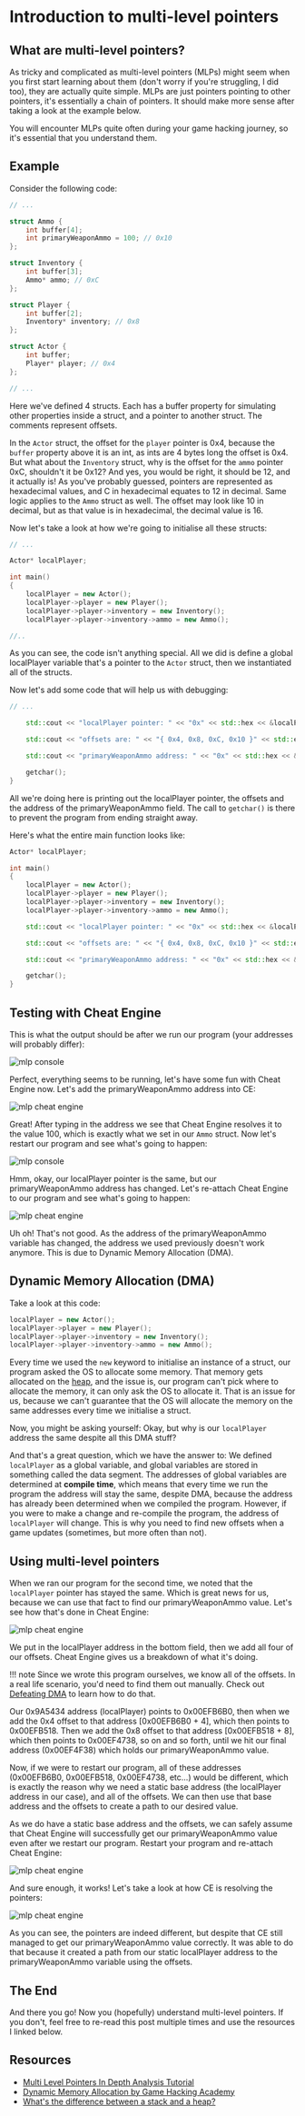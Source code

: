 # Introduction to multi-level pointers 

## What are multi-level pointers?
As tricky and complicated as multi-level pointers (MLPs) might seem when you first start learning about them (don't worry if you're struggling, I did too), they are actually quite simple. MLPs are just pointers pointing to other pointers, it's essentially a chain of pointers. It should make more sense after taking a look at the example below.

You will encounter MLPs quite often during your game hacking journey, so it's essential that you understand them.

## Example
Consider the following code:

```cpp title="mlp.cpp"
// ...

struct Ammo {
    int buffer[4];
    int primaryWeaponAmmo = 100; // 0x10
};

struct Inventory {
    int buffer[3];
    Ammo* ammo; // 0xC
};

struct Player {
    int buffer[2];
    Inventory* inventory; // 0x8
};

struct Actor {
    int buffer;
    Player* player; // 0x4
};

// ...
```

Here we've defined 4 structs. Each has a buffer property for simulating other properties inside a struct, and a pointer to another struct. The comments represent offsets.

In the `Actor` struct, the offset for the `player` pointer is 0x4, because the `buffer` property above it is an int, as ints are 4 bytes long the offset is 0x4. But what about the `Inventory` struct, why is the offset for the `ammo` pointer 0xC, shouldn't it be 0x12? And yes, you would be right, it should be 12, and it actually is! As you've probably guessed, pointers are represented as hexadecimal values, and C in hexadecimal equates to 12 in decimal. Same logic applies to the `Ammo` struct as well. The offset may look like 10 in decimal, but as that value is in hexadecimal, the decimal value is 16.

Now let's take a look at how we're going to initialise all these structs:

```cpp title="mlp.cpp"
// ...

Actor* localPlayer;

int main()
{
    localPlayer = new Actor();
    localPlayer->player = new Player();
    localPlayer->player->inventory = new Inventory();
    localPlayer->player->inventory->ammo = new Ammo();

//..
```

As you can see, the code isn't anything special. All we did is define a global localPlayer variable that's a pointer to the `Actor` struct, then we instantiated all of the structs.

Now let's add some code that will help us with debugging:

```cpp title="mlp.cpp"
// ...

    std::cout << "localPlayer pointer: " << "0x" << std::hex << &localPlayer << std::endl << std::endl;

    std::cout << "offsets are: " << "{ 0x4, 0x8, 0xC, 0x10 }" << std::endl << std::endl;

    std::cout << "primaryWeaponAmmo address: " << "0x" << std::hex << &localPlayer->player->inventory->ammo->primaryWeaponAmmo << std::endl << std::endl;

    getchar();
}
```

All we're doing here is printing out the localPlayer pointer, the offsets and the address of the primaryWeaponAmmo field. The call to `getchar()` is there to prevent the program from ending straight away.

Here's what the entire main function looks like:

```cpp title="mlp.cpp"
Actor* localPlayer;

int main()
{
    localPlayer = new Actor();
    localPlayer->player = new Player();
    localPlayer->player->inventory = new Inventory();
    localPlayer->player->inventory->ammo = new Ammo();

    std::cout << "localPlayer pointer: " << "0x" << std::hex << &localPlayer << std::endl << std::endl;

    std::cout << "offsets are: " << "{ 0x4, 0x8, 0xC, 0x10 }" << std::endl << std::endl;

    std::cout << "primaryWeaponAmmo address: " << "0x" << std::hex << &localPlayer->player->inventory->ammo->primaryWeaponAmmo << std::endl << std::endl;

    getchar();
}
```

## Testing with Cheat Engine
This is what the output should be after we run our program (your addresses will probably differ):

![mlp console](/assets/images/game_hacking/multi_level_pointers/mlp-console1.png)

Perfect, everything seems to be running, let's have some fun with Cheat Engine now. Let's add the primaryWeaponAmmo address into CE:

![mlp cheat engine](/assets/images/game_hacking/multi_level_pointers/mlp-ce1.png)

Great! After typing in the address we see that Cheat Engine resolves it to the value 100, which is exactly what we set in our `Ammo` struct. Now let's restart our program and see what's going to happen:

![mlp console](/assets/images/game_hacking/multi_level_pointers/mlp-console2.png)

Hmm, okay, our localPlayer pointer is the same, but our primaryWeaponAmmo address has changed. Let's re-attach Cheat Engine to our program and see what's going to happen:

![mlp cheat engine](/assets/images/game_hacking/multi_level_pointers/mlp-ce2.png)

Uh oh! That's not good. As the address of the primaryWeaponAmmo variable has changed, the address we used previously doesn't work anymore. This is due to Dynamic Memory Allocation (DMA).

## Dynamic Memory Allocation (DMA)
Take a look at this code:

```cpp title="mlp.cpp"
localPlayer = new Actor();
localPlayer->player = new Player();
localPlayer->player->inventory = new Inventory();
localPlayer->player->inventory->ammo = new Ammo();
```

Every time we used the `new` keyword to initialise an instance of a struct, our program asked the OS to allocate some memory. That memory gets allocated on the [heap](https://www.programmerinterview.com/data-structures/difference-between-stack-and-heap), and the issue is, our program can't pick where to allocate the memory, it can only ask the OS to allocate it. That is an issue for us, because we can't guarantee that the OS will allocate the memory on the same addresses every time we initialise a struct.

Now, you might be asking yourself: Okay, but why is our `localPlayer` address the same despite all this DMA stuff? 

And that's a great question, which we have the answer to: We defined `localPlayer` as a global variable, and global variables are stored in something called the data segment. The addresses of global variables are determined at **compile time**, which means that every time we run the program the address will stay the same, despite DMA, because the address has already been determined when we compiled the program. However, if you were to make a change and re-compile the program, the address of `localPlayer` will change. This is why you need to find new offsets when a game updates (sometimes, but more often than not).

## Using multi-level pointers
When we ran our program for the second time, we noted that the `localPlayer` pointer has stayed the same. Which is great news for us, because we can use that fact to find our primaryWeaponAmmo value. Let's see how that's done in Cheat Engine:

![mlp cheat engine](/assets/images/game_hacking/multi_level_pointers/mlp-ce3.png)

We put in the localPlayer address in the bottom field, then we add all four of our offsets. Cheat Engine gives us a breakdown of what it's doing.

!!! note
    Since we wrote this program ourselves, we know all of the offsets. In a real life scenario, you'd need to find them out manually. Check out [Defeating DMA](/binary_exploatation/buffer_overflow) to learn how to do that.

Our 0x9A5434 address (localPlayer) points to 0x00EFB6B0, then when we add the 0x4 offset to that address [0x00EFB6B0 + 4], which then points to 0x00EFB518. Then we add the 0x8 offset to that address [0x00EFB518 + 8], which then points to 0x00EF4738, so on and so forth, until we hit our final address (0x00EF4F38) which holds our primaryWeaponAmmo value.

Now, if we were to restart our program, all of these addresses (0x00EFB6B0, 0x00EFB518, 0x00EF4738, etc...) would be different, which is exactly the reason why we need a static base address (the localPlayer address in our case), and all of the offsets. We can then use that base address and the offsets to create a path to our desired value. 

As we do have a static base address and the offsets, we can safely assume that Cheat Engine will successfully get our primaryWeaponAmmo value even after we restart our program. Restart your program and re-attach Cheat Engine:

![mlp cheat engine](/assets/images/game_hacking/multi_level_pointers/mlp-ce4.png)

And sure enough, it works! Let's take a look at how CE is resolving the pointers:

![mlp cheat engine](/assets/images/game_hacking/multi_level_pointers/mlp-ce5.png)

As you can see, the pointers are indeed different, but despite that CE still managed to get our primaryWeaponAmmo value correctly. It was able to do that because it created a path from our static localPlayer address to the primaryWeaponAmmo variable using the offsets.

## The End
And there you go! Now you (hopefully) understand multi-level pointers. If you don't, feel free to re-read this post multiple times and use the resources I linked below.

## Resources
- [Multi Level Pointers In Depth Analysis Tutorial](https://www.youtube.com/watch?v=0iOxUOaogb8)
- [Dynamic Memory Allocation by Game Hacking Academy](https://gamehacking.academy/lesson/2/8)
- [What's the difference between a stack and a heap?](https://www.programmerinterview.com/data-structures/difference-between-stack-and-heap)
